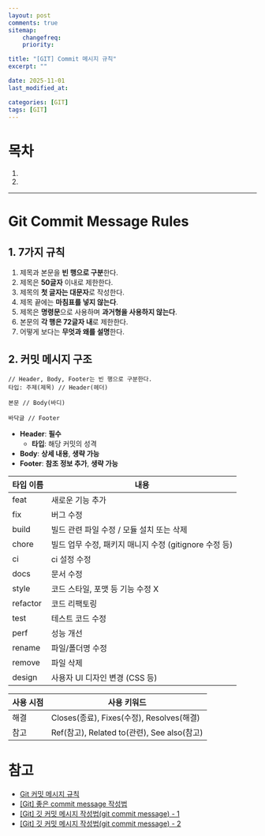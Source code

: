 ```yaml
---
layout: post
comments: true
sitemap:
    changefreq:
    priority:

title: "[GIT] Commit 메시지 규칙"
excerpt: ""

date: 2025-11-01
last_modified_at: 

categories: [GIT]
tags: [GIT]
---
```


# 목차
1. []()
2. []()

---

# Git Commit Message Rules
## 1. 7가지 규칙

1. 제목과 본문을 **빈 행으로 구분**한다.
2. 제목은 **50글자** 이내로 제한한다.
3. 제목의 **첫 글자는 대문자**로 작성한다.
4. 제목 끝에는 **마침표를 넣지 않는다**.
5. 제목은 **명령문**으로 사용하며 **과거형을 사용하지 않는다**.
6. 본문의 **각 행은 72글자 내**로 제한한다.
7. 어떻게 보다는 **무엇과 왜를 설명**한다.

## 2. 커밋 메시지 구조

```text
// Header, Body, Footer는 빈 행으로 구분한다.
타입: 주제(제목) // Header(헤더)

본문 // Body(바디)

바닥글 // Footer
```

- **Header**: **필수**
    - **타입**: 해당 커밋의 성격
- **Body**: **상세 내용**, **생략 가능**
- **Footer**: **참조 정보 추가**, **생략 가능**

| 타입 이름    | 내용                                    |
| -------- | ------------------------------------- |
| feat     | 새로운 기능 추가                             |
| fix      | 버그 수정                                 |
| build    | 빌드 관련 파일 수정 / 모듈 설치 또는 삭제             |
| chore    | 빌드 업무 수정, 패키지 매니지 수정 (gitignore 수정 등) |
| ci       | ci 설정 수정                              |
| docs     | 문서 수정                                 |
| style    | 코드 스타일, 포맷 등 기능 수정 X                  |
| refactor | 코드 리팩토링                               |
| test     | 테스트 코드 수정                             |
| perf     | 성능 개선                                 |
| rename   | 파일/폴더명 수정                             |
| remove   | 파일 삭제                                 |
| design   | 사용자 UI 디자인 변경 (CSS 등)                 |

| 사용 시점 | 사용 키워드                                |
| ----- | ------------------------------------- |
| 해결    | Closes(종료), Fixes(수정), Resolves(해결)   |
| 참고    | Ref(참고), Related to(관련), See also(참고) |

# 참고
* [Git 커밋 메시지 규칙](https://velog.io/@chojs28/Git-%EC%BB%A4%EB%B0%8B-%EB%A9%94%EC%8B%9C%EC%A7%80-%EA%B7%9C%EC%B9%99)
* [[Git] 좋은 commit message 작성법](https://jane-aeiou.tistory.com/93)
* [[Git] 깃 커밋 메시지 작성법(git commit message) - 1](https://richone.tistory.com/26)
* [[Git] 깃 커밋 메시지 작성법(git commit message) - 2](https://richone.tistory.com/27)